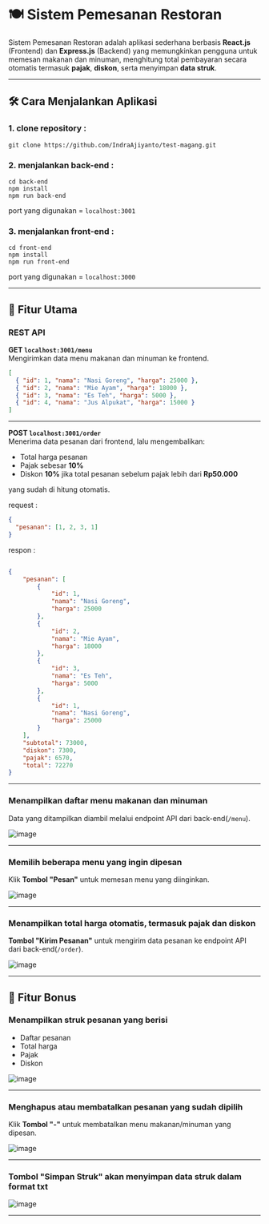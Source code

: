 # 🍽️ Sistem Pemesanan Restoran

Sistem Pemesanan Restoran adalah aplikasi sederhana berbasis **React.js** (Frontend) dan **Express.js** (Backend) yang memungkinkan pengguna untuk memesan makanan dan minuman, menghitung total pembayaran secara otomatis termasuk **pajak**, **diskon**, serta menyimpan **data struk**.

---
## 🛠️ Cara Menjalankan Aplikasi
### 1. clone repository :
```
git clone https://github.com/IndraAjiyanto/test-magang.git
```
### 2. menjalankan back-end :
```
cd back-end
npm install
npm run back-end
```
port yang digunakan = `localhost:3001`

### 3. menjalankan front-end :
```
cd front-end
npm install
npm run front-end
```
port yang digunakan = `localhost:3000`

---

## 🚀 Fitur Utama

### REST API
**GET `localhost:3001/menu`**  
Mengirimkan data menu makanan dan minuman ke frontend.
```json
[
  { "id": 1, "nama": "Nasi Goreng", "harga": 25000 },
  { "id": 2, "nama": "Mie Ayam", "harga": 18000 },
  { "id": 3, "nama": "Es Teh", "harga": 5000 },
  { "id": 4, "nama": "Jus Alpukat", "harga": 15000 }
]
```

---

**POST `localhost:3001/order`**  
Menerima data pesanan dari frontend, lalu mengembalikan:
- Total harga pesanan
- Pajak sebesar **10%**
- Diskon **10%** jika total pesanan sebelum pajak lebih dari **Rp50.000**

yang sudah di hitung otomatis.

request :
```json
{
  "pesanan": [1, 2, 3, 1]
}
```

respon : 
```json

{
    "pesanan": [
        {
            "id": 1,
            "nama": "Nasi Goreng",
            "harga": 25000
        },
        {
            "id": 2,
            "nama": "Mie Ayam",
            "harga": 18000
        },
        {
            "id": 3,
            "nama": "Es Teh",
            "harga": 5000
        },
        {
            "id": 1,
            "nama": "Nasi Goreng",
            "harga": 25000
        }
    ],
    "subtotal": 73000,
    "diskon": 7300,
    "pajak": 6570,
    "total": 72270
}
```
---

### Menampilkan daftar menu makanan dan minuman
Data yang ditampilkan diambil melalui endpoint API dari back-end(`/menu`).

![image](https://github.com/user-attachments/assets/5f680bfc-8532-4db4-b038-0ac558e78e06)

---

### Memilih beberapa menu yang ingin dipesan
Klik **Tombol "Pesan"** untuk memesan menu yang diinginkan.

![image](https://github.com/user-attachments/assets/2afb4622-a8e4-47ec-95fa-2e6697877271)

---

### Menampilkan total harga otomatis, termasuk pajak dan diskon
**Tombol "Kirim Pesanan"** untuk mengirim data pesanan ke endpoint API dari back-end(`/order`).

  ![image](https://github.com/user-attachments/assets/a8fba165-5944-42e5-a2eb-53d9b96ee5c8)
  
---

## 📒 Fitur Bonus

### Menampilkan **struk pesanan** yang berisi
  - Daftar pesanan
  - Total harga
  - Pajak
  - Diskon
    
  ![image](https://github.com/user-attachments/assets/18dc6cd5-ceb6-4a3e-bae4-21df028f206e)

---

### **Menghapus atau membatalkan** pesanan yang sudah dipilih
Klik **Tombol "-"** untuk membatalkan menu makanan/minuman yang dipesan.

![image](https://github.com/user-attachments/assets/2afb4622-a8e4-47ec-95fa-2e6697877271)

---

### **Tombol "Simpan Struk"** akan menyimpan data struk dalam format txt
  ![image](https://github.com/user-attachments/assets/18dc6cd5-ceb6-4a3e-bae4-21df028f206e)

---


